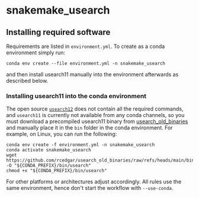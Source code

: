 # snakemake_usearch

## Installing required software
Requirements are listed in `environment.yml`. To create as a conda environment simply run:
```
conda env create --file environment.yml -n snakemake_usearch
```

and then install usearch11 manually into the environment afterwards as described below.

### Installing usearch11 into the conda environment
The open source [`usearch12`](https://github.com/rcedgar/usearch12) does not contain all the required commands, and `usearch11` is currently not available from any conda channels, so you must download a precompiled usearch11 binary from [usearch_old_binaries](https://github.com/rcedgar/usearch_old_binaries/) and manually place it in the `bin` folder in the conda environment. For example, on Linux, you can run the following:

```
conda env create -f environment.yml -n snakemake_usearch
conda activate snakemake_usearch
wget https://github.com/rcedgar/usearch_old_binaries/raw/refs/heads/main/bin/usearch11.0.667_i86linux64 -O "${CONDA_PREFIX}/bin/usearch"
chmod +x "${CONDA_PREFIX}/bin/usearch"
```

For other platforms or architectures adjust accordingly. All rules use the same environment, hence don't start the workflow with `--use-conda`.
